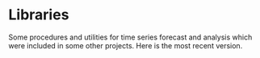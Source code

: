 # Libraries
Some procedures and utilities for time series forecast and analysis which were included in some other projects.
Here is the most recent version.
